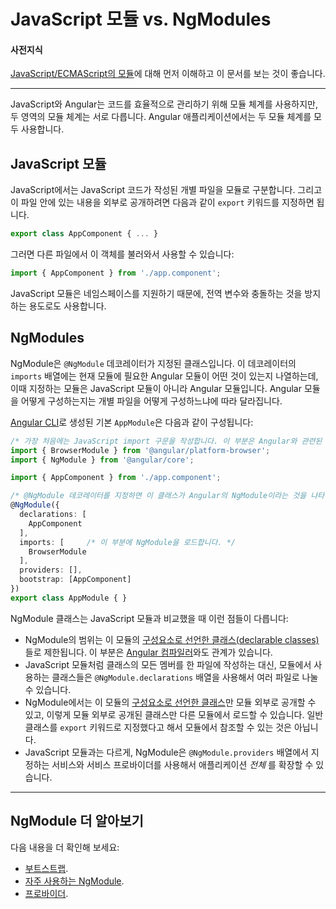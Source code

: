 <!--
# JavaScript Modules vs. NgModules
-->
# JavaScript 모듈 vs. NgModules

<!--
#### Prerequisites
-->
#### 사전지식

<!--
A basic understanding of [JavaScript/ECMAScript modules](https://hacks.mozilla.org/2015/08/es6-in-depth-modules/).
-->
[JavaScript/ECMAScript의 모듈](https://hacks.mozilla.org/2015/08/es6-in-depth-modules/)에 대해 먼저 이해하고 이 문서를 보는 것이 좋습니다.

<hr>

<!--
JavaScript and Angular use modules to organize code, and
though they organize it differently, Angular apps rely on both.
-->
JavaScript와 Angular는 코드를 효율적으로 관리하기 위해 모듈 체계를 사용하지만, 두 영역의 모듈 체계는 서로 다릅니다. Angular 애플리케이션에서는 두 모듈 체계를 모두 사용합니다.

<!--
## JavaScript modules
-->
## JavaScript 모듈

<!--
In JavaScript, modules are individual files with JavaScript code in them. To make what’s in them available, you write an export statement, usually after the relevant code, like this:
-->
JavaScript에서는 JavaScript 코드가 작성된 개별 파일을 모듈로 구분합니다. 그리고 이 파일 안에 있는 내용을 외부로 공개하려면 다음과 같이 `export` 키워드를 지정하면 됩니다.

```typescript
export class AppComponent { ... }
```
<!--
Then, when you need that file’s code in another file, you import it like this:
-->
그러면 다른 파일에서 이 객체를 불러와서 사용할 수 있습니다:

```typescript
import { AppComponent } from './app.component';
```

<!--
JavaScript modules help you namespace, preventing accidental global variables.
-->
JavaScript 모듈은 네임스페이스를 지원하기 때문에, 전역 변수와 충돌하는 것을 방지하는 용도로도 사용합니다.

## NgModules

<!-- KW-- perMisko: let's discuss. This does not answer the question why it is different. Also, last sentence is confusing.-->
<!--
NgModules are classes decorated with `@NgModule`. The `@NgModule` decorator’s `imports` array tells Angular what other NgModules the current module needs. The modules in the `imports` array are different than JavaScript modules because they are NgModules rather than regular JavaScript modules. Classes with an `@NgModule` decorator are by convention kept in their own files, but what makes them an `NgModule` isn’t being in their own file, like JavaScript modules; it’s the presence of `@NgModule` and its metadata.
-->
NgModule은 `@NgModule` 데코레이터가 지정된 클래스입니다. 이 데코레이터의 `imports` 배열에는 현재 모듈에 필요한 Angular 모듈이 어떤 것이 있는지 나열하는데, 이때 지정하는 모듈은 JavaScript 모듈이 아니라 Angular 모듈입니다. Angular 모듈을 어떻게 구성하는지는 개별 파일을 어떻게 구성하느냐에 따라 달라집니다.

<!--
The `AppModule` generated from the [Angular CLI](cli) demonstrates both kinds of modules in action:
-->
[Angular CLI](cli)로 생성된 기본 `AppModule`은 다음과 같이 구성됩니다:

<!--
```typescript
/* These are JavaScript import statements. Angular doesn’t know anything about these. */
import { BrowserModule } from '@angular/platform-browser';
import { NgModule } from '@angular/core';

import { AppComponent } from './app.component';

/* The @NgModule decorator lets Angular know that this is an NgModule. */
@NgModule({
  declarations: [
    AppComponent
  ],
  imports: [     /* These are NgModule imports. */
    BrowserModule
  ],
  providers: [],
  bootstrap: [AppComponent]
})
export class AppModule { }
```
-->
```typescript
/* 가장 처음에는 JavaScript import 구문을 작성합니다. 이 부분은 Angular와 관련된 코드는 아닙니다. */
import { BrowserModule } from '@angular/platform-browser';
import { NgModule } from '@angular/core';

import { AppComponent } from './app.component';

/* @NgModule 데코레이터를 지정하면 이 클래스가 Angular의 NgModule이라는 것을 나타냅니다.  */
@NgModule({
  declarations: [
    AppComponent
  ],
  imports: [     /* 이 부분에 NgModule을 로드합니다. */
    BrowserModule
  ],
  providers: [],
  bootstrap: [AppComponent]
})
export class AppModule { }
```

<!--
The NgModule classes differ from JavaScript module in the following key ways:
-->
NgModule 클래스는 JavaScript 모듈과 비교했을 때 이런 점들이 다릅니다:

<!--
* An NgModule bounds [declarable classes](guide/ngmodule-faq#q-declarable) only.
Declarables are the only classes that matter to the [Angular compiler](guide/ngmodule-faq#q-angular-compiler).
* Instead of defining all member classes in one giant file as in a JavaScript module,
you list the module's classes in the `@NgModule.declarations` list.
* An NgModule can only export the [declarable classes](guide/ngmodule-faq#q-declarable)
it owns or imports from other modules. It doesn't declare or export any other kind of class.
* Unlike JavaScript modules, an NgModule can extend the _entire_ application with services
by adding providers to the `@NgModule.providers` list.
-->
* NgModule의 범위는 이 모듈의 [구성요소로 선언한 클래스(declarable classes)](guide/ngmodule-faq#q-declarable)들로 제한됩니다. 이 부분은 [Angular 컴파일러](guide/ngmodule-faq#q-angular-compiler)와도 관계가 있습니다.
* JavaScript 모듈처럼 클래스의 모든 멤버를 한 파일에 작성하는 대신, 모듈에서 사용하는 클래스들은 `@NgModule.declarations` 배열을 사용해서 여러 파일로 나눌 수 있습니다.
* NgModule에서는 이 모듈의 [구성요소로 선언한 클래스](guide/ngmodule-faq#q-declarable)만 모듈 외부로 공개할 수 있고, 이렇게 모듈 외부로 공개된 클래스만 다른 모듈에서 로드할 수 있습니다. 일반 클래스를 `export` 키워드로 지정했다고 해서 모듈에서 참조할 수 있는 것은 아닙니다.
* JavaScript 모듈과는 다르게, NgModule은 `@NgModule.providers` 배열에서 지정하는 서비스와 서비스 프로바이더를 사용해서 애플리케이션 _전체_ 를 확장할 수 있습니다.

<hr />

<!--
## More on NgModules
-->
## NgModule 더 알아보기

<!--
For more information on NgModules, see:
* [Bootstrapping](guide/bootstrapping).
* [Frequently used modules](guide/frequent-ngmodules).
* [Providers](guide/providers).
-->
다음 내용을 더 확인해 보세요:
* [부트스트랩](guide/bootstrapping).
* [자주 사용하는 NgModule](guide/frequent-ngmodules).
* [프로바이더](guide/providers).
